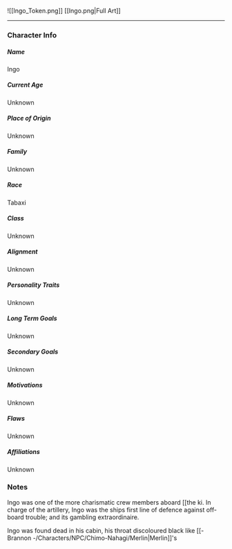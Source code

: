 ![[Ingo_Token.png]]
[[Ingo.png|Full Art]]

---
### Character Info

##### Name 
Ingo

##### Current Age
Unknown

##### Place of Origin
Unknown

##### Family
Unknown

##### Race
Tabaxi

##### Class
Unknown

##### Alignment
Unknown

##### Personality Traits
Unknown

##### Long Term Goals
Unknown

##### Secondary Goals
Unknown

##### Motivations
Unknown

##### Flaws
Unknown

##### Affiliations
Unknown

### Notes
Ingo was one of the more charismatic crew members aboard [[the ki. In charge of the artillery, Ingo was the ships first line of defence against off-board trouble; and its gambling extraordinaire. 

Ingo was found dead in his cabin, his throat discoloured black like [[- Brannon -/Characters/NPC/Chimo-Nahagi/Merlin|Merlin]]'s
